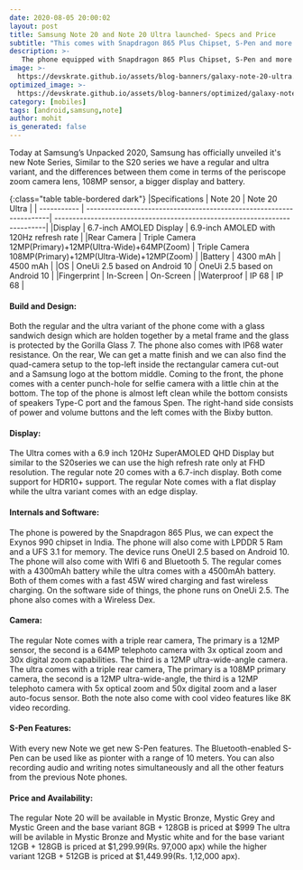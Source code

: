 ```yaml
---
date: 2020-08-05 20:00:02
layout: post
title: Samsung Note 20 and Note 20 Ultra launched- Specs and Price
subtitle: "This comes with Snapdragon 865 Plus Chipset, S-Pen and more."
description: >-
   The phone equipped with Snapdragon 865 Plus Chipset, S-Pen and more launched here is everything you need to know.
image: >-
  https://devskrate.github.io/assets/blog-banners/galaxy-note-20-ultra.jpg
optimized_image: >-
  https://devskrate.github.io/assets/blog-banners/optimized/galaxy-note-20-ultra.webp
category: [mobiles]
tags: [android,samsung,note]
author: mohit
is_generated: false
---
```

Today at  Samsung’s Unpacked 2020, Samsung has officially unveiled it's new Note Series, Similar to the S20 series we have a regular and ultra variant, and the differences between them come in terms of the periscope zoom camera lens, 108MP sensor, a bigger display and battery.

{:class="table table-bordered dark"}
|Specifications    | Note 20                                                             | Note 20 Ultra                                                              |
| -----------      | --------------------------------------------------------------------| ---------------------------------------------------------------------------|
|Display           | 6.7-inch AMOLED Display                                             | 6.9-inch AMOLED with 120Hz refresh rate                                    |
|Rear Camera       | Triple Camera 12MP(Primary)+12MP(Ultra-Wide)+64MP(Zoom)             | Triple Camera 108MP(Primary)+12MP(Ultra-Wide)+12MP(Zoom)                   |
|Battery           | 4300 mAh                                                            | 4500 mAh                                                                   |
|OS                | OneUi 2.5 based on Android 10                                       | OneUi 2.5 based on Android 10                                              |
|Fingerprint       | In-Screen                                                           | On-Screen                                                                  |
|Waterproof        | IP 68                                                               | IP 68                                                                      |

#### Build and Design:
Both the regular and the ultra variant of the phone come with a glass sandwich design which are holden together by a metal frame and the glass is protected by the Gorilla Glass 7. The phone also comes with IP68 water resistance. On the rear, We can get a matte finish and we can also find the quad-camera setup to the top-left inside the rectangular camera cut-out and a Samsung logo at the bottom middle. Coming to the front, the phone comes with a center punch-hole for selfie camera with a little chin at the bottom. The top of the phone is almost left clean while the bottom consists of speakers Type-C port and the famous Spen. The right-hand side consists of power and volume buttons and the left comes with the Bixby button.
#### Display:
The Ultra comes with a 6.9 inch 120Hz SuperAMOLED QHD Display but similar to the S20series we can use the high refresh rate only at FHD resolution. The regular note 20 comes with a 6.7-inch display. Both come support for HDR10+ support. The regular Note comes with a flat display while the ultra variant comes with an edge display.
#### Internals and Software:
The phone is powered by the Snapdragon 865 Plus, we can expect the Exynos 990 chipset in India. The phone will also come with LPDDR 5 Ram and a UFS 3.1 for memory. The device runs OneUI 2.5 based on Android 10. The phone will also come with WIfi 6 and Bluetooth 5. The regular comes with a 4300mAh battery while the ultra comes with a 4500mAh battery. Both of them comes with a fast 45W wired charging and fast wireless charging. On the software side of things, the phone runs on OneUi 2.5. The phone also comes with a Wireless Dex.
#### Camera:
The regular Note comes with a triple rear camera, The primary is a 12MP sensor, the second is a 64MP telephoto camera with 3x optical zoom and 30x digital zoom capabilities. The third is a 12MP ultra-wide-angle camera.
The ultra comes with a triple rear camera, The primary is a 108MP primary camera, the second is a 12MP ultra-wide-angle, the third is a 12MP telephoto camera with 5x optical zoom and 50x digital zoom and a laser auto-focus sensor. Both the note also come with cool video features like 8K video recording.  
#### S-Pen Features:
With every new Note we get new S-Pen features. The Bluetooth-enabled S-Pen can be used like as pionter with a range of 10 meters. You can also recording audio and writing notes simultaneously and all the other featurs from the previous Note phones. 
#### Price and Availability:
The regular Note 20  will be available in Mystic Bronze, Mystic Grey and Mystic Green and the base variant 8GB + 128GB is priced at $999
The ultra will be avilable in Mystic Bronze and Mystic white and for the base variant 12GB + 128GB is priced at $1,299.99(Rs. 97,000 apx) while the higher variant 12GB + 512GB is priced at $1,449.99(Rs. 1,12,000 apx).

